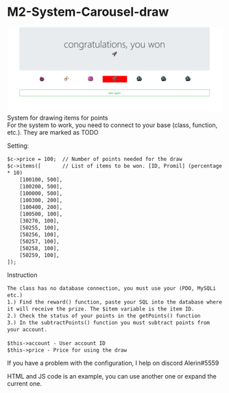 # M2-System-Carousel-draw

![screen](https://github.com/Alerinos/M2-System-Carousel/blob/master/screen/1.png?raw=true)
System for drawing items for points  
For the system to work, you need to connect to your base (class, function, etc.). They are marked as TODO   

Setting:
```
$c->price = 100;  // Number of points needed for the draw
$c->items([       // List of items to be won. [ID, Promil] (percentage * 10)
    [100100, 500],
    [100200, 500],
    [100000, 500],
    [100300, 200],
    [100400, 200],
    [100500, 100],
    [30270, 100],
    [50255, 100],
    [50256, 100],
    [50257, 100],
    [50258, 100],
    [50259, 100],
]);
```

Instruction
```
The class has no database connection, you must use your (PDO, MySQLi etc.)
1.) Find the reward() function, paste your SQL into the database where it will receive the prize. The $item variable is the item ID.
2.) Check the status of your points in the getPoints() function
3.) In the subtractPoints() function you must subtract points from your account.

$this->account - User account ID
$this->price - Price for using the draw
```

If you have a problem with the configuration, I help on discord Alerin#5559

HTML and JS code is an example, you can use another one or expand the current one.
